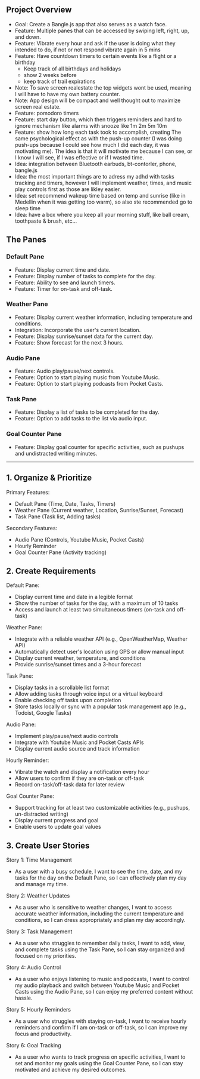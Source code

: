 ## Project Overview
- Goal: Create a Bangle.js app that also serves as a watch face.
- Feature: Multiple panes that can be accessed by swiping left, right, up, and down.
- Feature: Vibrate every hour and ask if the user is doing what they intended to do, if not or not respond vibrate again in 5 mins
- Feature: Have countdown timers to certain events like a flight or a birthday
  - Keep track of all birthdays and holidays
  - show 2 weeks before 
  - keep track of trail expirations 
- Note: To save screen realestate the top widgets wont be used, meaning I will have to have my own battery counter.
- Note: App design will be compact and well thought out to maximize screen real estate.
- Feature: pomodoro timers
- Feature: start day button, which then triggers reminders and hard to ignore mechanism like alarms with snooze like 1m 2m 5m 10m
- Feature: show how long each task took to accomplish, creating The same psychological effect as with the push-up counter (I was doing push-ups because I could see how much I did each day, it was motivating me). The idea is that it will motivate me because I can see, or I know I will see, if I was effective or if I wasted time.
- Idea: integration between Bluetooth earbuds, bt-contorler, phone, bangle.js
- Idea: the most important things are to adress my adhd with tasks tracking and timers, however I will implement weather, times, and music play controls first as those are likley easier.
- Idea: set recommend wakeup time based on temp and sunrise (like in Medellin when it was getting too warm), so also ste recommended go to sleep time
- Idea: have a box where you keep all your morning stuff, like ball cream, toothpaste & brush, etc...

## The Panes

### Default Pane
- Feature: Display current time and date.
- Feature: Display number of tasks to complete for the day.
- Feature: Ability to see and launch timers.
- Feature: Timer for on-task and off-task.

### Weather Pane
- Feature: Display current weather information, including temperature and conditions.
- Integration: Incorporate the user's current location.
- Feature: Display sunrise/sunset data for the current day.
- Feature: Show forecast for the next 3 hours.

### Audio Pane
- Feature: Audio play/pause/next controls.
- Feature: Option to start playing music from Youtube Music.
- Feature: Option to start playing podcasts from Pocket Casts.

### Task Pane
- Feature: Display a list of tasks to be completed for the day.
- Feature: Option to add tasks to the list via audio input.

### Goal Counter Pane
- Feature: Display goal counter for specific activities, such as pushups and undistracted writing minutes.

---


## 1. Organize & Prioritize

Primary Features:
- Default Pane (Time, Date, Tasks, Timers)
- Weather Pane (Current weather, Location, Sunrise/Sunset, Forecast)
- Task Pane (Task list, Adding tasks)

Secondary Features:
- Audio Pane (Controls, Youtube Music, Pocket Casts)
- Hourly Reminder
- Goal Counter Pane (Activity tracking)

## 2. Create Requirements

Default Pane:
- Display current time and date in a legible format
- Show the number of tasks for the day, with a maximum of 10 tasks
- Access and launch at least two simultaneous timers (on-task and off-task)

Weather Pane:
- Integrate with a reliable weather API (e.g., OpenWeatherMap, Weather API)
- Automatically detect user's location using GPS or allow manual input
- Display current weather, temperature, and conditions
- Provide sunrise/sunset times and a 3-hour forecast

Task Pane:
- Display tasks in a scrollable list format
- Allow adding tasks through voice input or a virtual keyboard
- Enable checking off tasks upon completion
- Store tasks locally or sync with a popular task management app (e.g., Todoist, Google Tasks)

Audio Pane:
- Implement play/pause/next audio controls
- Integrate with Youtube Music and Pocket Casts APIs
- Display current audio source and track information

Hourly Reminder:
- Vibrate the watch and display a notification every hour
- Allow users to confirm if they are on-task or off-task
- Record on-task/off-task data for later review

Goal Counter Pane:
- Support tracking for at least two customizable activities (e.g., pushups, un-distracted writing)
- Display current progress and goal
- Enable users to update goal values

## 3. Create User Stories

Story 1: Time Management
- As a user with a busy schedule, I want to see the time, date, and my tasks for the day on the Default Pane, so I can effectively plan my day and manage my time.

Story 2: Weather Updates
- As a user who is sensitive to weather changes, I want to access accurate weather information, including the current temperature and conditions, so I can dress appropriately and plan my day accordingly.

Story 3: Task Management
- As a user who struggles to remember daily tasks, I want to add, view, and complete tasks using the Task Pane, so I can stay organized and focused on my priorities.

Story 4: Audio Control
- As a user who enjoys listening to music and podcasts, I want to control my audio playback and switch between Youtube Music and Pocket Casts using the Audio Pane, so I can enjoy my preferred content without hassle.

Story 5: Hourly Reminders
- As a user who struggles with staying on-task, I want to receive hourly reminders and confirm if I am on-task or off-task, so I can improve my focus and productivity.

Story 6: Goal Tracking
- As a user who wants to track progress on specific activities, I want to set and monitor my goals using the Goal Counter Pane, so I can stay motivated and achieve my desired outcomes.
